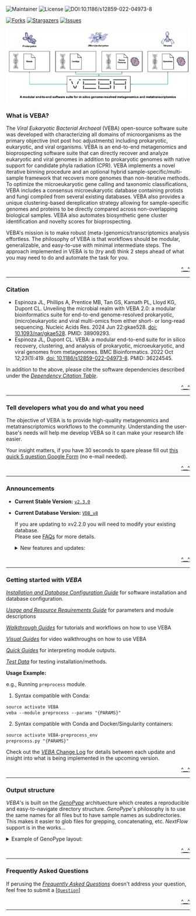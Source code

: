 <a name="readme-top"></a>

![Maintainer](https://img.shields.io/badge/Maintainer-@jolespin-blue) ![License](https://img.shields.io/badge/License-AGPLv3-blue) ![DOI:10.1186/s12859-022-04973-8](https://zenodo.org/badge/DOI/10.1186/s12859-022-04973-8.svg)

[![Forks][forks-shield]][forks-url]
[![Stargazers][stars-shield]][stars-url]
[![Issues][issues-shield]][issues-url]



[forks-shield]: https://img.shields.io/github/forks/jolespin/veba.svg?style=for-the-badge
[forks-url]: https://github.com/jolespin/veba/members
[stars-shield]: https://img.shields.io/github/stars/jolespin/veba.svg?style=for-the-badge
[stars-url]: https://github.com/jolespin/veba/stargazers
[issues-shield]: https://img.shields.io/github/issues/jolespin/veba.svg?style=for-the-badge
[issues-url]: https://github.com/jolespin/veba/issues

[![Schematic](images/graphical-abstract.png)](images/graphical-abstract.pdf)

### What is VEBA? 
The *Viral Eukaryotic Bacterial Archaeal* (VEBA) open-source software suite was developed with characterizing all domains of microorganisms as the primary objective (not post hoc adjustments) including prokaryotic, eukaryotic, and viral organisms.  VEBA is an end-to-end metagenomics and bioprospecting software suite that can directly recover and analyze eukaryotic and viral genomes in addition to prokaryotic genomes with native support for candidate phyla radiation (CPR). VEBA implements a novel iterative binning procedure and an optional hybrid sample-specific/multi-sample framework that recovers more genomes than non-iterative methods.  To optimize the microeukaryotic gene calling and taxonomic classifications, VEBA includes a consensus microeukaryotic database containing protists and fungi compiled from several existing databases. VEBA also provides a unique clustering-based dereplication strategy allowing for sample-specific genomes and proteins to be directly compared across non-overlapping biological samples. VEBA also automates biosynthetic gene cluster identification and novelty scores for bioprospecting.

VEBA's mission is to make robust (meta-)genomics/transcriptomics analysis effortless.  The philosophy of VEBA is that workflows should be modular, generalizable, and easy-to-use with minimal intermediate steps.  The approach implemented in VEBA is to (try and) think 2 steps ahead of what you may need to do and automate the task for you.

<p align="right"><a href="#readme-top">^__^</a></p>

___________________________________________________________________

### Citation

* Espinoza JL, Phillips A, Prentice MB, Tan GS, Kamath PL, Lloyd KG, Dupont CL. Unveiling the microbial realm with VEBA 2.0: a modular bioinformatics suite for end-to-end genome-resolved prokaryotic, (micro)eukaryotic and viral multi-omics from either short- or long-read sequencing. Nucleic Acids Res. 2024 Jun 22:gkae528. [doi: 10.1093/nar/gkae528](https://doi.org/10.1093/nar/gkae528). PMID: 38909293.
* Espinoza JL, Dupont CL. VEBA: a modular end-to-end suite for in silico recovery, clustering, and analysis of prokaryotic, microeukaryotic, and viral genomes from metagenomes. BMC Bioinformatics. 2022 Oct 12;23(1):419. [doi: 10.1186/s12859-022-04973-8](https://doi.org/10.1186/s12859-022-04973-8). PMID: 36224545.

In addition to the above, please cite the software dependencies described under the [*Dependency Citation Table*](CITATIONS.md).

<p align="right"><a href="#readme-top">^__^</a></p>

___________________________________________________________________

### Tell developers what you do and what you need

The objective of VEBA is to provide high-quality metagenomics and metatranscriptomics workflows to the community.  Understanding the user-base's needs will help me develop VEBA so it can make your research life easier.  

Your insight matters, if you have 30 seconds to spare please fill out [this quick 5 question Google Form](https://forms.gle/AVVsY35ZrfS3jgVL7) (no e-mail needed). 

<p align="right"><a href="#readme-top">^__^</a></p>

___________________________________________________________________

### Announcements

* **Current Stable Version:** [`v2.3.0`](https://github.com/jolespin/veba/releases/tag/v2.3.0)

* **Current Database Version:** [`VDB_v8`](install/DATABASE.md)

	If you are updating to ≥v2.2.0 you will need to modify your existing database.  
	Please see [FAQs](FAQ.md#how-can-i-update-the-database-from-veba-v210-veba-database-vdb_v6-to-veba-v230-veba-database-vdb_v8) for more details.

	<details>
		<summary>New features and updates:</summary>

	* **`VEBA` Modules:**
		* Expanded functionality, streamlined user-interface, and Docker containerization
		* Fast and memory-efficient genome- and protein-level clustering
		* Automatic calculation of feature compression ratios
		* Large/complex metagenomes and long-read technology support
		* Bioprospecting and natural product discovery support
		* Ribosomal RNA, transfer RNA, and organelle support
		* Genome-resolved taxonomic and pathway profiling
		* Identification and classification of mobile genetic elements
		* Native support for candidate phyla radiation quality assessment and memory- efficient genome classification
		* Standalone support for generalized multi-split binning
		* Automated phylogenomic functional category feature engineering support
		* Visualizations of hierarchical data and phylogenies
		* Added minimum alignment fraction threshold for genome clustering
		* Faster HMM protein annotations with PyHMMER
		* Replaced [MicrobeAnnotator-KEGG](https://zenodo.org/records/10020074) reimplementation with [KEGG Pathway Profiler](https://github.com/jolespin/kegg_pathway_profiler)


	* **`VEBA` Database (`VDB_v8`)**:

		* Completely rebuilt `VEBA's Microeukaryotic Protein Database` to produce a clustered database `MicroEuk100/90/50` similar to `UniRef100/90/50`. Available on [doi:10.5281/zenodo.10139450](https://zenodo.org/records/10139451).
		* Expanded protein annotation database
		* Updated `GTDB r214.1` to `GTDB r220`
		* Replaced [MicrobeAnnotator-KEGG](https://zenodo.org/records/10020074) reimplementation with [KEGG Pathway Profiler](https://github.com/jolespin/kegg_pathway_profiler) database


	</details>


<p align="right"><a href="#readme-top">^__^</a></p>


___________________________________________________________________

### Getting started with *VEBA*




[*Installation and Database Configuration Guide*](install/README.md) for software installation and database configuration.

[*Usage and Resource Requirements Guide*](bin/README.md) for parameters and module descriptions

[*Walkthrough Guides*](walkthroughs/README.md) for tutorials and workflows on how to use VEBA

[*Visual Guides*](https://www.youtube.com/@VEBA-Multiomics) for video walkthroughs on how to use VEBA

[*Quick Guides*](walkthroughs/docs/interpreting_module_outputs.md) for interpreting module outputs.

[*Test Data*](data/README.md) for testing installation/methods.


**Usage Example:**

e.g., Running `preprocess` module. 

1) Syntax compatible with Conda:

```
source activate VEBA
veba --module preprocess --params "{PARAMS}" 
```

2) Syntax compatible with Conda and Docker/Singularity containers:

```
source activate VEBA-preprocess_env
preprocess.py "{PARAMS}"
```

Check out the [*VEBA* Change Log](CHANGELOG.md) for details between each update and insight into what is being implemented in the upcoming version.

<p align="right"><a href="#readme-top">^__^</a></p>

___________________________________________________________________


### Output structure
*VEBA*'s is built on the [*GenoPype*](https://github.com/jolespin/genopype) archituecture which creates a reproducible and easy-to-navigate directory structure.  *GenoPype*'s philosophy is to use the same names for all files but to have sample names as subdirectories.  This makes it easier to glob files for grepping, concatenating, etc. *NextFlow* support is in the works...

<details>
	<summary> Example of GenoPype layout: </summary>

```
# Project directory
project_directory/

# Temporary directory
project_directory/tmp/

# Log directory
project_directory/logs/
project_directory/logs/[step]__[program-name].e
project_directory/logs/[step]__[program-name].o
project_directory/logs/[step]__[program-name].returncode

# Checkpoint directory
project_directory/checkpoints/
project_directory/checkpoints/

# Intermediate directories for each step
project_directory/intermediate/
project_directory/intermediate/[step]__[program-name]/

# Output directory
project_directory/output/

# Commands
project_directory/commands.sh
```

For *VEBA*, it has all the directories created by `GenoPype` above but is built for having multiple samples under the same project. 

Example of *VEBA*'s default directory layout:

```
ID="sample_1"

# Main output directory
veba_output/

# Assembly directory
veba_output/assembly

# Assembly output for ${ID} sample
veba_output/assembly/${ID}/output/

# Prokaryotic binning for ${ID} sample
veba_output/binning/prokaryotic/${ID}/output/ 

# Eukaryotic binning
veba_output/binning/eukaryotic/${ID}/output/

# Viral binning
veba_output/binning/viral/${ID}/output/
```

The above are default output locations but they can be customized.

</details>

<p align="right"><a href="#readme-top">^__^</a></p>

___________________________________________________________________

### Frequently Asked Questions

If perusing the [*Frequently Asked Questions*](FAQ.md) doesn't address your question, feel free to submit a [[`Question`]](https://github.com/jolespin/veba/issues/new) 

<p align="right"><a href="#readme-top">^__^</a></p>

___________________________________________________________________

